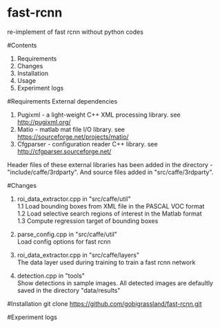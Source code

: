 # fast-rcnn
re-implement of fast rcnn without python codes

#Contents
1. Requirements
2. Changes
3. Installation
4. Usage
5. Experiment logs

#Requirements
External dependencies  

1. Pugixml - a light-weight C++ XML processing library. see http://pugixml.org/  
2. Matio - matlab mat file I/O library. see https://sourceforge.net/projects/matio/  
3. Cfgparser - configuration reader C++ library. see http://cfgparser.sourceforge.net/  

  Header files of these external libraries has been added in the directory - "include/caffe/3rdparty". And source files added
in "src/caffe/3rdparty".

#Changes
1. roi_data_extractor.cpp in "src/caffe/util"  
  1.1 Load bounding boxes from XML file in the PASCAL VOC format  
  1.2 Load selective search regions of interest in the Matlab format  
  1.3 Compute regression target of bounding boxes  
   
2. parse_config.cpp in "src/caffe/util"  
   Load config options for fast rcnn    
   
3. roi_data_extractor.cpp in "src/caffe/layers"  
   The data layer used during training to train a fast rcnn network  
   
4. detection.cpp in "tools"  
   Show detections in sample images. All detected images are defaultly saved in the directory "data/results"  

#Installation
  git clone https://github.com/gobigrassland/fast-rcnn.git


#Experiment logs
